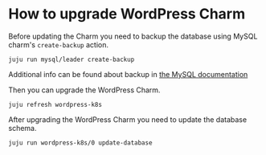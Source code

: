 # How to upgrade WordPress Charm

Before updating the Charm you need to backup the database using MySQL charm's `create-backup` action.

```
juju run mysql/leader create-backup
```
Additional info can be found about backup in [the MySQL documentation](https://charmhub.io/mysql/docs/h-create-and-list-backups)

Then you can upgrade the WordPress Charm.

```
juju refresh wordpress-k8s
```

After upgrading the WordPress Charm you need to update the database schema.

```
juju run wordpress-k8s/0 update-database
```